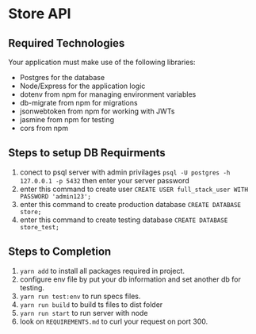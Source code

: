 # Store API


## Required Technologies
Your application must make use of the following libraries:
- Postgres for the database 
- Node/Express for the application logic
- dotenv from npm for managing environment variables
- db-migrate from npm for migrations
- jsonwebtoken from npm for working with JWTs
- jasmine from npm for testing
- cors from npm

## Steps to setup DB Requirments 
1. conect to psql server with admin privilages `psql -U postgres -h 127.0.0.1 -p 5432` then enter your server password
2. enter this command to create user `CREATE USER full_stack_user WITH PASSWORD 'admin123'; `
3. enter this command to create production database `CREATE DATABASE store; `
4. enter this command to create testing database `CREATE DATABASE store_test; `


## Steps to Completion
1. `yarn add` to install all packages required in project.
2. configure env file by put your db information and set another db for testing.
3. `yarn run test:env` to run specs files.
4. `yarn run build` to build ts files to dist folder
5. `yarn run start` to run server with node
7. look on `REQUIREMENTS.md` to curl your request on port 300.

